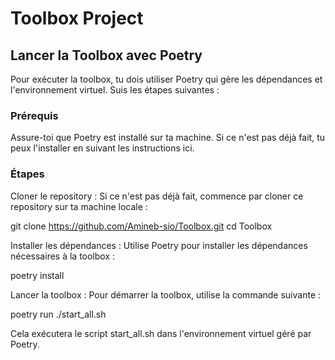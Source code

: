 # Toolbox Project

## Lancer la Toolbox avec Poetry

Pour exécuter la toolbox, tu dois utiliser Poetry qui gère les dépendances et l'environnement virtuel. Suis les étapes suivantes :

### Prérequis 

Assure-toi que Poetry est installé sur ta machine. Si ce n'est pas déjà fait, tu peux l'installer en suivant les instructions ici.

### Étapes

Cloner le repository : Si ce n'est pas déjà fait, commence par cloner ce repository sur ta machine locale :

git clone https://github.com/Amineb-sio/Toolbox.git
cd Toolbox

Installer les dépendances : Utilise Poetry pour installer les dépendances nécessaires à la toolbox :

poetry install

Lancer la toolbox : Pour démarrer la toolbox, utilise la commande suivante :

poetry run ./start_all.sh

Cela exécutera le script start_all.sh dans l'environnement virtuel géré par Poetry.
